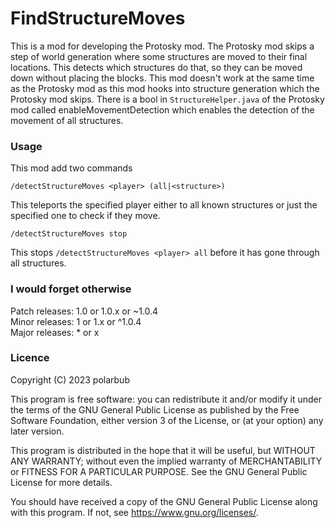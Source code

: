 # FindStructureMoves
This is a mod for developing the Protosky mod. The Protosky mod skips a step of world generation where some structures 
are moved to their final locations. This detects which structures do that, so they can be moved down without placing the blocks. 
This mod doesn't work at the same time as the Protosky mod as this mod hooks into structure generation which the Protosky mod
skips. There is a bool in `StructureHelper.java` of the Protosky mod called enableMovementDetection which enables the detection
of the movement of all structures.

### Usage
This mod add two commands

`/detectStructureMoves <player> (all|<structure>)`

This teleports the specified player either to all known structures or just the specified one to check if they move.

`/detectStructureMoves stop`

This stops `/detectStructureMoves <player> all` before it has gone through all structures.

### I would forget otherwise
Patch releases: 1.0 or 1.0.x or ~1.0.4  
Minor releases: 1 or 1.x or ^1.0.4  
Major releases: * or x  

### Licence

Copyright (C) 2023  polarbub

This program is free software: you can redistribute it and/or modify it under the terms of the GNU General Public License as published by the Free Software Foundation, either version 3 of the License, or (at your option) any later version.

This program is distributed in the hope that it will be useful, but WITHOUT ANY WARRANTY; without even the implied warranty of MERCHANTABILITY or FITNESS FOR A PARTICULAR PURPOSE.  See the GNU General Public License for more details.

You should have received a copy of the GNU General Public License along with this program.  If not, see <https://www.gnu.org/licenses/>.
